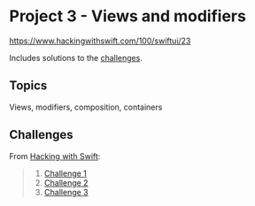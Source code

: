 # Project 3 - Views and modifiers

https://www.hackingwithswift.com/100/swiftui/23

Includes solutions to the [challenges](https://www.hackingwithswift.com/books/ios-swiftui/views-and-modifiers-wrap-up).

## Topics

Views, modifiers, composition, containers

## Challenges

From [Hacking with Swift](https://www.hackingwithswift.com/books/ios-swiftui/views-and-modifiers-wrap-up):
>1. [Challenge 1](https://github.com/bashubb/100-days-of-swiftUI/tree/main/Project3/challenge1)
>2. [Challenge 2](https://github.com/bashubb/100-days-of-swiftUI/tree/main/Project3/challenge2)
>3. [Challenge 3](https://github.com/bashubb/100-days-of-swiftUI/tree/main/Project3/challenge3)
